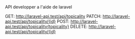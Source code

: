 API developper a l'aide de laravel

GET: http://laravel-api.test/api/topicality
PATCH: http://laravel-api.test/api/topicality/{id}
POST: http://laravel-api.test/api/topicality{topicality}
DELETE: http://laravel-api.test/api/topicality/{id}
